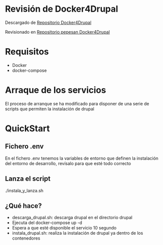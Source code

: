 # Revisión de Docker4Drupal

Descargado de [Repositorio Docker4Drupal](https://github.com/wodby/docker4drupal)

Revisionado en [Repositorio pepesan Docker4Drupal](https://github.com/pepesan/docker4drupal)

# Requisitos
* Docker
* docker-compose
# Arraque de los servicios
El proceso de arranque se ha modificado para disponer de una serie de scripts que permiten la instalación de drupal
# QuickStart
## Fichero .env
En el fichero .env tenemos la variables de entorno que definen la instalación del entorno de desarrollo, revísalo para que esté todo correcto
## Lanza el script
./instala_y_lanza.sh
## ¿Qué hace?
* descarga_drupal.sh: descarga drupal en el directorio drupal
* Ejecuta del docker-compose up -d
* Espera a que esté disponible el servicio 10 segundo
* instala_drupal.sh: realiza la instalación de drupal ya dentro de los contenedores


